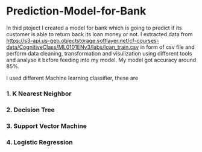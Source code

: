 # Prediction-Model-for-Bank
In thid ptoject I created a model for bank which is going to predict if its customer is able to return back its loan money or not.
I extracted data from https://s3-api.us-geo.objectstorage.softlayer.net/cf-courses-data/CognitiveClass/ML0101ENv3/labs/loan_train.csv in form of csv file and perform data cleaning, transformation and visulization using different tools and analyse it before feeding into my model. My model got accuracy around 85%.

I used different Machine learning classifier, these are
### 1. K Nearest Neighbor
### 2. Decision Tree
### 3. Support Vector Machine
### 4. Logistic Regression
